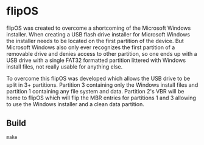 # flipOS

flipOS was created to overcome a shortcoming of the Microsoft Windows installer.
When creating a USB flash drive installer for Microsoft Windows the installer
needs to be located on the first partition of the device. But Microsoft Windows
also only ever recognizes the first partition of a removable drive and denies
access to other partition, so one ends up with a USB drive with a single FAT32
formatted partition littered with Windows install files, not really usable for
anything else.

To overcome this flipOS was developed which allows the USB drive to be split in
3+ partitions. Partition 3 containing only the Windows install files and
partition 1 containing any file system and data. Partition 2's VBR will be home
to flipOS which will flip the MBR entries for partitions 1 and 3 allowing
to use the Windows installer and a clean data partition.

## Build
	make
